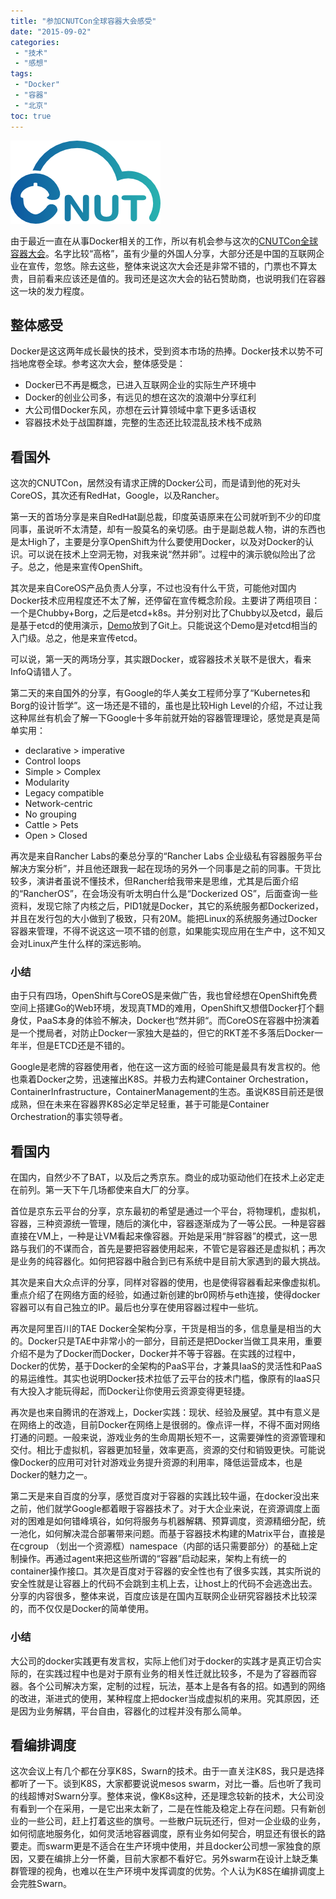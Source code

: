 ```yaml
---
title: "参加CNUTCon全球容器大会感受"
date: "2015-09-02"
categories:
 - "技术"
 - "感想"
tags:
 - "Docker"
 - "容器"
 - "北京"
toc: true
---
```


![cnutcon](/static/images/docker/cnut.png)

由于最近一直在从事Docker相关的工作，所以有机会参与这次的[CNUTCon全球容器大会](http://cnutcon.com/)。名字比较“高格”，虽有少量的外国人分享，大部分还是中国的互联网企业在宣传，忽悠。除去这些，整体来说这次大会还是非常不错的，门票也不算太贵，目前看来应该还是值的。我司还是这次大会的钻石赞助商，也说明我们在容器这一块的发力程度。

## 整体感受

Docker是这这两年成长最快的技术，受到资本市场的热捧。Docker技术以势不可挡地席卷全球。参考这次大会，整体感受是：

  - Docker已不再是概念，已进入互联网企业的实际生产环境中
  - Docker的创业公司多，有远见的想在这次的浪潮中分享红利
  - 大公司借Docker东风，亦想在云计算领域中拿下更多话语权
  - 容器技术处于战国群雄，完整的生态还比较混乱技术栈不成熟

## 看国外

这次的CNUTCon，居然没有请求正牌的Docker公司，而是请到他的死对头CoreOS，其次还有RedHat，Google，以及Rancher。

第一天的首场分享是来自RedHat副总裁，印度英语原来在公司就听到不少的印度同事，虽说听不太清楚，却有一股莫名的亲切感。由于是副总裁人物，讲的东西也是太High了，主要是分享OpenShift为什么要使用Docker，以及对Docker的认识。可以说在技术上空洞无物，对我来说“然并卵”。过程中的演示貌似险出了岔子。总之，他是来宣传OpenShift。

其次是来自CoreOS产品负责人分享，不过也没有什么干货，可能他对国内Docker技术应用程度还不太了解，还停留在宣传概念阶段。主要讲了两组项目：一个是Chubby+Borg，之后是etcd+k8s。并分别对比了Chubby以及etcd，最后是基于etcd的使用演示，[Demo](https://github.com/kelseyhightower/cnutcon-2015)放到了Git上。只能说这个Demo是对etcd相当的入门级。总之，他是来宣传etcd。

可以说，第一天的两场分享，其实跟Docker，或容器技术关联不是很大，看来InfoQ请错人了。

第二天的来自国外的分享，有Google的华人美女工程师分享了“Kubernetes和Borg的设计哲学”。这一场还是不错的，虽也是比较High Level的介绍，不过让我这种屌丝有机会了解一下Google十多年前就开始的容器管理理论，感觉是真是简单实用：

  - declarative > imperative
  - Control loops
  - Simple > Complex
  - Modularity
  - Legacy compatible
  - Network-centric
  - No grouping
  - Cattle > Pets
  - Open > Closed

再次是来自Rancher Labs的秦总分享的“Rancher Labs 企业级私有容器服务平台解决方案分析”，并且他还跟我一起在现场的另外一个同事是之前的同事。干货比较多，演讲者虽说不懂技术，但Rancher给我带来是思维，尤其是后面介绍的“RancherOS”，在会场没有听太明白什么是“Dockerized OS”，后面查询一些资料，发现它除了内核之后，PID1就是Docker，其它的系统服务都Dockerized，并且在发行包的大小做到了极致，只有20M。能把Linux的系统服务通过Docker容器来管理，不得不说这这一项不错的创意，如果能实现应用在生产中，这不知又会对Linux产生什么样的深远影响。

### 小结

由于只有四场，OpenShift与CoreOS是来做广告，我也曾经想在OpenShift免费空间上搭建Go的Web环境，发现真TMD的难用，OpenShift又想借Docker打个翻身仗，PaaS本身的体验不解决，Docker也“然并卵“。而CoreOS在容器中扮演着是一个搅局者，对防止Docker一家独大是益的，但它的RKT差不多落后Docker一年半，但是ETCD还是不错的。

Google是老牌的容器使用者，他在这一这方面的经验可能是最具有发言权的。他也乘着Docker之势，迅速摧出K8S。并极力去构建Container Orchestration，ContainerInfrastructure，ContainerManagement的生态。虽说K8S目前还是很成熟，但在未来在容器界K8S必定举足轻重，甚于可能是Container Orchestration的事实领导者。

## 看国内

在国内，自然少不了BAT，以及后之秀京东。商业的成功驱动他们在技术上必定走在前列。第一天下午几场都使来自大厂的分享。

首位是京东云平台的分享，京东最初的希望是通过一个平台，将物理机，虚拟机，容器，三种资源统一管理，随后的演化中，容器逐渐成为了一等公民。一种是容器直接在VM上，一种是让VM看起来像容器。开始是采用“胖容器”的模式，这一思路与我们的不谋而合，首先是要把容器使用起来，不管它是容器还是虚拟机；再次是业务的纯容器化。如何把容器中融合到已有系统中是目前大家遇到的最大挑战。

其次是来自大众点评的分享，同样对容器的使用，也是使得容器看起来像虚拟机。重点介绍了在网络方面的经验，如通过新创建的br0网桥与eth连接，使得docker 容器可以有自己独立的IP。最后也分享在使用容器过程中一些坑。

再次是阿里百川的TAE Docker全架构分享，干货是相当的多，信息量是相当的大的。Docker只是TAE中非常小的一部分，目前还是把Docker当做工具来用，重要介绍不是为了Docker而Docker，Docker并不等于容器。在实践的过程中，Docker的优势，基于Docker的全架构的PaaS平台，才兼具IaaS的灵活性和PaaS的易运维性。其实也说明Docker技术拉低了云平台的技术门槛，像原有的IaaS只有大投入才能玩得起，而Docker让你使用云资源变得更轻捷。

再次是也来自腾讯的在游戏上，Docker实践：现状、经验及展望。其中有意义是在网络上的改造，目前Docker在网络上是很弱的。像点评一样，不得不面对网络打通的问题。一般来说，游戏业务的生命周期长短不一，这需要弹性的资源管理和交付。相比于虚拟机，容器更加轻量，效率更高，资源的交付和销毁更快。可能说像Docker的应用可对针对游戏业务提升资源的利用率，降低运营成本，也是Docker的魅力之一。

第二天是来自百度的分享，感觉百度对于容器的实践比较牛逼，在docker没出来之前，他们就学Google都着眼于容器技术了。对于大企业来说，在资源调度上面对的困难是如何错峰填谷，如何将服务与机器解耦、预算调度，资源精细分配，统一池化，如何解决混合部署带来问题。而基于容器技术构建的Matrix平台，直接是在cgroup （划出一个资源框）namespace（内部的话只需要部分）的基础上定制操作。再通过agent来把这些所谓的“容器”启动起来，架构上有统一的container操作接口。其次是百度对于容器的安全性也有了很多实践，其实所说的安全性就是让容器上的代码不会跳到主机上去，让host上的代码不会逃逸出去。分享的内容很多，整体来说，百度应该是在国内互联网企业研究容器技术比较深的，而不仅仅是Docker的简单使用。

### 小结

大公司的docker实践更有发言权，实际上他们对于docker的实践才是真正切合实际的，在实践过程中也是对于原有业务的相关性迁就比较多，不是为了容器而容器。各个公司解决方案，定制的过程，玩法，基本上是各有各的招。如遇到的网络的改进，渐进式的使用，某种程度上把docker当成虚拟机的来用。究其原因，还是因为业务解耦，平台自由，容器化的过程并没有那么简单。


## 看编排调度

这次会议上有几个都在分享K8S，Swarn的技术。由于一直关注K8S，我只是选择都听了一下。谈到K8S，大家都要说说mesos swarm，对比一番。后也听了我司的线超博对Swarn分享。整体来说，像K8s这种，还是理念较新的技术，大公司没有看到一个在采用，一是它出来太新了，二是在性能及稳定上存在问题。只有新创业的一些公司，赶上打着这些的旗号。一些散户玩玩还行，但对一企业级的业务，如何彻底地服务化，如何灵活地容器调度，原有业务如何契合，明显还有很长的路要走。而swarm更是不适合在生产环境中使用，并且docker公司想一家独食的原因，又要在编排上分一怀羹，目前大家都不看好它。另外swarm在设计上缺乏集群管理的视角，也难以在生产环境中发挥调度的优势。个人认为K8S在编排调度上会完胜Swarn。
